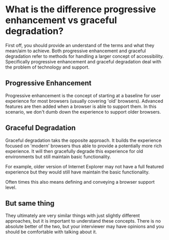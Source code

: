 # What is the difference progressive enhancement vs graceful degradation?

First off, you should provide an understand of the terms and what they mean/aim to achieve. Both progressive enhancement and graceful degradation refer to methods for handling a larger concept of accessibility. Specifically progressive enhancement and graceful degradation deal with the problem of technology and support.

## Progressive Enhancement

Progressive enhancement is the concept of starting at a baseline for user experience for most browsers (usually covering 'old' browsers). Advanced features are then added when a browser is able to support them. In this scenario, we don't dumb down the experience to support older browsers.

## Graceful Degradation

Graceful degradation taks the opposite approach. It builds the experience focused on 'modern' browsers thus able to provide a potentially more rich experience. It will then gracefully degrade this experience for old environments but still maintain basic functionality.

For example, older version of Internet Explorer may not have a full featured experience but they would still have maintain the basic functionality.

Often times this also means defining and conveying a browser support level.

## But same thing

They ultimately are very similar things with just slightly different approaches, but it is important to understand these concepts. There is no absolute better of the two, but your interviewer may have opinions and you should be comfortable with talking about it.